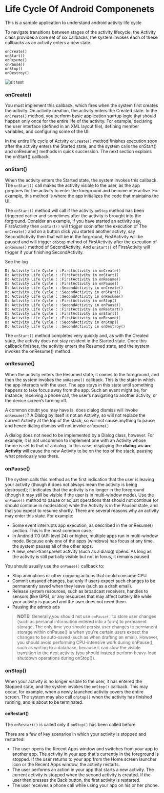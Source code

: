 # Life Cycle Of Android Componenets
This is a sample application to understand android activity life cycle

To navigate transitions between stages of the activity lifecycle, the Activity class provides a core set of six callbacks, the 
system invokes each of these callbacks as an activity enters a new state. 
```
onCreate()
onStart()
onResume()
onPause()
onStop()
onDestroy()
```
![alt text](https://developer.android.com/guide/components/images/activity_lifecycle.png)

### onCreate()
You must implement this callback, which fires when the system first creates the activity. On activity creation, the activity enters the Created state. In the ```onCreate()``` method, you perform basic application startup logic that should happen only once for the entire life of the activity. For example, declaring the user interface (defined in an XML layout file), defining member variables, and configuring some of the UI.

In the entire life cycle of Actvity ```onCreate()``` method finishes execution soon after the activity enters the Started state, and the system calls the onStart() and onResume() methods in quick succession. The next section explains the onStart() callback.

### onStart()
When the activity enters the Started state, the system invokes this callback. The ```onStart()``` call makes the activity visible to the user, as the app prepares for the activity to enter the foreground and become interactive. For example, this method is where the app initializes the code that maintains the UI.

 The ```onStart()``` method will call if the activity  ```onStop``` method has been triggered  earlier and sometimes after the activity is brought into the forground. Consider an example, if you have started an activity say, FirstActivity  then   ```onStart()``` will trigger soon after the execution of  The ```onCreate()``` and on a button click you started another activty, say SecondActivity then that will be in the forground, FirstActivity  will be paused and will trigger ```onStop``` method of FirstActivity  after the execution of  ```onResume()``` method of SecondActivity. And  ```onStart()``` of FirstActivity  will trigger if your finishing SecondActivity.
 
 See the log
```
D: Activity Life Cycle : :FirstActivity in onCreate()
D: Activity Life Cycle : :FirstActivity in onStart()
D: Activity Life Cycle : :FirstActivity in onResume()
D: Activity Life Cycle : :FirstActivity in onPause()
D: Activity Life Cycle : :SecondActivity in onCreate()
D: Activity Life Cycle : :SecondActivity in onStart()
D: Activity Life Cycle : :SecondActivity in onResume()
D: Activity Life Cycle : :FirstActivity in onStop()
D: Activity Life Cycle : :SecondActivity in onPause()
D: Activity Life Cycle : :FirstActivity in onRestart()
D: Activity Life Cycle : :FirstActivity in onStart()
D: Activity Life Cycle : :FirstActivity in onResume()
D: Activity Life Cycle : :SecondActivity in onStop()
D: Activity Life Cycle : :SecondActivity in onDestroy()
```
The ```onStart()``` method completes very quickly and, as with the Created state, the activity does not stay resident in the Started state. Once this callback finishes, the activity enters the Resumed state, and the system invokes the onResume() method.


### onResume()
When the activity enters the Resumed state, it comes to the foreground, and then the system invokes the ```onResume()``` callback. This is the state in which the app interacts with the user. The app stays in this state until something happens to take focus away from the app. Such an event might be, for instance, receiving a phone call, the user’s navigating to another activity, or the device screen’s turning off.

A common doubt you may have is, does dialog dismiss will invoke ```onResume()```?
A Dialog by itself is not an Activity, so will not replace the current Activity at the top of the stack, so will not cause anything to pause and hence dialog dismiss will not invoke ```onResume()```

A dialog  does not need to be implemented by a Dialog class, however. For example, it is not uncommon to implement one with an Activity whose theme is set to that of a dialog. In this case, displaying the **dialog-as-an-Activity** will cause the new Activity to be on the top of the stack, pausing what previously was there.

### onPause()
The system calls this method as the first indication that the user is leaving your activity (though it does not always mean the activity is being destroyed); it indicates that the activity is no longer in the foreground (though it may still be visible if the user is in multi-window mode). Use the ```onPause()``` method to pause or adjust operations that should not continue (or should continue in moderation) while the Activity is in the Paused state, and that you expect to resume shortly. There are several reasons why an activity may enter this state. For example:

- Some event interrupts app execution, as described in the onResume() section. This is the most common case.
- In Android 7.0 (API level 24) or higher, multiple apps run in multi-window mode. Because only one of the apps (windows) has focus at any time, the system pauses all of the other apps.
- A new, semi-transparent activity (such as a dialog) opens. As long as the activity is still partially visible but not in focus, it remains paused

You should usually use the ```onPause()``` callback to:

- Stop animations or other ongoing actions that could consume CPU.
- Commit unsaved changes, but only if users expect such changes to be permanently saved when they leave (such as a draft email).
- Release system resources, such as broadcast receivers, handles to sensors (like GPS), or any resources that may affect battery life while your activity is paused and the user does not need them.
- Pausing the admob ads


>**NOTE:** Generally,you should not use ``onPause()`` to store user changes (such as personal information entered into a form) to permanent storage. The only time you should persist user changes to permanent storage within onPause() is when you're certain users expect the changes to be auto-saved (such as when drafting an email). However, you should avoid performing CPU-intensive work during onPause(), such as writing to a database, because it can slow the visible transition to the next activity (you should instead perform heavy-load shutdown operations during onStop()).

### onStop()
When your activity is no longer visible to the user, it has entered the Stopped state, and the system invokes the ``onStop()`` callback. This may occur, for example, when a newly launched activity covers the entire screen. The system may also call `onStop()` when the activity has finished running, and is about to be terminated.

#### onRestart()
The `onRestart()` is called only if `onStop()` has been called before

There are a few of key scenarios in which your activity is stopped and restarted:

- The user opens the Recent Apps window and switches from your app to another app. The activity in your app that's currently in the foreground is stopped. If the user returns to your app from the Home screen launcher icon or the Recent Apps window, the activity restarts.
- The user performs an action in your app that starts a new activity. The current activity is stopped when the second activity is created. If the user then presses the Back button, the first activity is restarted.
- The user receives a phone call while using your app on his or her phone.

